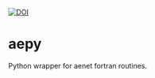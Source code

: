 [![DOI](https://zenodo.org/badge/151444037.svg)](https://zenodo.org/badge/latestdoi/151444037)

# aepy
Python wrapper for aenet fortran routines.
